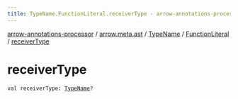 ```yaml
---
title: TypeName.FunctionLiteral.receiverType - arrow-annotations-processor
---
```


[arrow-annotations-processor](../../../index.html) / [arrow.meta.ast](../../index.html) / [TypeName](../index.html) / [FunctionLiteral](index.html) / [receiverType](./receiver-type.html)

# receiverType

`val receiverType: `[`TypeName`](../index.html)`?`